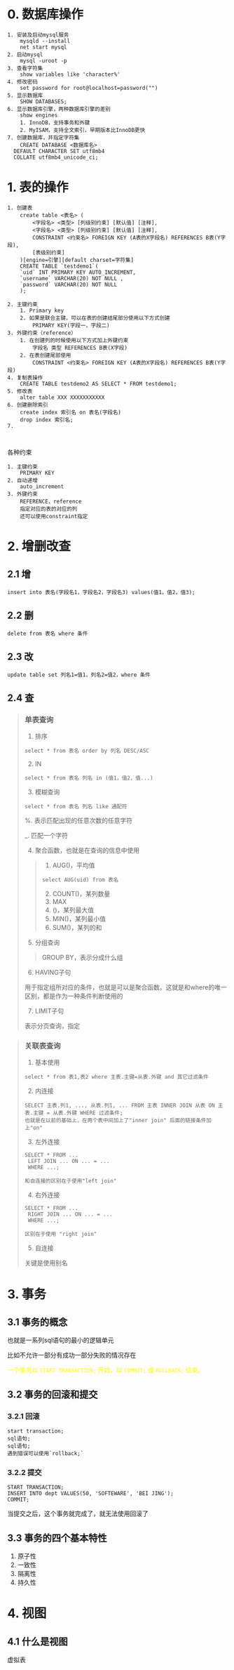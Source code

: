 # 0. 数据库操作

```
1. 安装及启动mysql服务
	mysqld --install
	net start mysql
2. 启动mysql
	mysql -uroot -p
3. 查看字符集
	show variables like 'character%'
4. 修改密码
	set password for root@localhost=password("")
5. 显示数据库
	SHOW DATABASES;
6. 显示数据库引擎，两种数据库引擎的差别
	show engines
	1. InnoDB，支持事务和外键
	2. MyISAM，支持全文索引，早期版本比InnoDB更快
7. 创建数据库，并指定字符集
	CREATE DATABASE <数据库名>
  DEFAULT CHARACTER SET utf8mb4 
  COLLATE utf8mb4_unicode_ci;
```

# 1. 表的操作

```
1. 创建表
	create table <表名> (
		<字段名> <类型> [列级别约束] [默认值] [注释],
		<字段名> <类型> [列级别约束] [默认值] [注释],
		CONSTRAINT <约束名> FOREIGN KEY (A表的X字段名) REFERENCES B表(Y字段),
		[表级别约束]
	)[engine=引擎][default charset=字符集]
	CREATE TABLE `testdemo1`(
	`uid` INT PRIMARY KEY AUTO_INCREMENT,
	`username` VARCHAR(20) NOT NULL ,
	`password` VARCHAR(20) NOT NULL
	);
	
2. 主键约束
	1. Primary key
	2. 如果是联合主键，可以在表的创建结尾部分使用以下方式创建
		PRIMARY KEY(字段一，字段二)
3. 外键约束（reference）
	1. 在创建列的时候使用以下方式加上外键约束
		字段名 类型 REFERENCES B表(X字段)
	2. 在表创建尾部使用
		CONSTRAINT <约束名> FOREIGN KEY (A表的X字段名) REFERENCES B表(Y字段)
4. 复制表操作
	CREATE TABLE testdemo2 AS SELECT * FROM testdemo1;
5. 修改表
	alter table XXX XXXXXXXXXXX
6. 创建删除索引
	create index 索引名 on 表名(字段名)
	drop index 索引名;
7. 



```



各种约束

```
1. 主键约束
	PRIMARY KEY
2. 自动递增	
	auto_increment
3. 外键约束	
	REFERENCE，reference
	指定对应的表的对应的列
	还可以使用constraint指定
```

# 2. 增删改查

## 2.1 增

```
insert into 表名(字段名1，字段名2，字段名3) values(值1，值2，值3);
```

## 2.2 删

```
delete from 表名 where 条件
```

## 2.3 改

```
update table set 列名1=值1，列名2=值2，where 条件
```

## 2.4 查

>### 单表查询
>
>1. 排序
>
>   ```
>   select * from 表名 order by 列名 DESC/ASC
>   ```
>
>2. IN
>
>   ```
>   select * from 表名 列名 in (值1，值2，值...)
>   ```
>
>3. 模糊查询 
>
>   ```
>   select * from 表名 列名 like 通配符
>   ```
>
>   %. 表示匹配出现的任意次数的任意字符
>
>   _. 匹配一个字符
>
>4. 聚合函数，也就是在查询的信息中使用
>
>   >1. AUG()，平均值
>   >
>   >   ```
>   >   select AUG(uid) from 表名
>   >   ```
>   >
>   >2. COUNT()，某列数量
>   >3. MAX
>   >4. ()，某列最大值
>   >5. MIN()，某列最小值
>   >6. SUM()，某列的和
> 
> 5. 分组查询
>
>  >GROUP BY，表示分成什么组
>
> 6. HAVING子句
>
>用于指定组所对应的条件，也就是可以是聚合函数。这就是和where的唯一区别，都是作为一种条件判断使用的
>
>   7. LIMIT子句
>
>表示分页查询，指定

>### 关联表查询
>
>1. 基本使用
>
>```
>select * from 表1,表2 where 主表.主键=从表.外键 and 其它过滤条件 
>```
>
>2. 内连接
>
>```
>SELECT 主表.列1, ..., 从表.列1, ... FROM 主表 INNER JOIN 从表 ON 主表.主键 = 从表.外键 WHERE 过滤条件;
>也就是在以前的基础上，在两个表中间加上了"inner join" 后面的链接条件加上"on"
>```
>
>3. 左外连接
>
>```
>SELECT * FROM ... 
>  LEFT JOIN ... ON ... = ...
>  WHERE ...;
>
>和自连接的区别在于使用"left join"
>```
>
>
>
>4. 右外连接
>
>```
>SELECT * FROM ... 
>  RIGHT JOIN ... ON ... = ...
>  WHERE ...;
>
>区别在于使用 "right join"
>```
>
>5. 自连接
>
>关键是使用别名

# 3. 事务

## 3.1 事务的概念

也就是一系列sql语句的最小的逻辑单元

比如不允许一部分有成功一部分失败的情况存在

<font color="yellow">一个事务以 `START TRANSACTION;` 开始，以 `COMMIT;` 或 `ROLLBACK;` 结束。</font>

## 3.2 事务的回滚和提交

### 3.2.1 回滚

```
start transaction;
sql语句;
sql语句;
遇到错误可以使用`rollback;`
```

### 3.2.2 提交

```
START TRANSACTION;
INSERT INTO dept VALUES(50, 'SOFTEWARE', 'BEI JING');
COMMIT;
```

当提交之后，这个事务就完成了，就无法使用回滚了

## 3.3 事务的四个基本特性

1. 原子性
2. 一致性
3. 隔离性
4. 持久性

# 4. 视图

## 4.1 什么是视图

虚拟表

